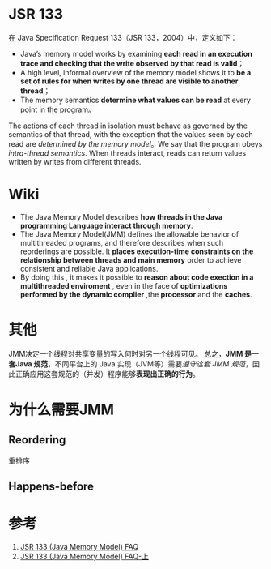 
# JSR 133
在 Java Specification Request 133（JSR 133，2004）中，定义如下：
- Java’s memory model works by examining **each read in an execution trace and checking that the write observed by that read is valid**；
- A high level, informal overview of the memory model shows it to **be a set of rules for when writes by one thread are visible to another thread**；
- The memory semantics **determine what values can be read** at every point in the program。

The actions of each thread in isolation must behave as governed by the semantics of that thread, with the exception that the values seen by each read are *determined by the memory model*。We say that the program obeys *intra-thread semantics*.
When threads interact, reads can return values written by writes from different threads.

# Wiki
- The Java Memory Model describes **how threads in the Java programming Language interact through memory**.
- The Java Memory Model(JMM) defines the allowable behavior of multithreaded programs, and therefore describes when such reorderings are possible. It **places execution-time constraints on the relationship between threads and main memory** order to achieve consistent and reliable Java applications. 
- By doing this , it makes it possible to **reason about  code exection in a multithreaded enviroment** , even in the face of **optimizations performed by the dynamic complier** ,the **processor** and the **caches**.

# 其他
JMM决定一个线程对共享变量的写入何时对另一个线程可见。
总之，**JMM 是一套Java 规范**，不同平台上的 Java 实现（JVM等）需要*遵守这套 JMM 规范*，因此正确应用这套规范的（并发）程序能够**表现出正确的行为**。


# 为什么需要JMM
## Reordering
重排序

## Happens-before


# 参考
1. [JSR 133 (Java Memory Model) FAQ](https://blog.csdn.net/lemon89/article/details/73695204)
2. [JSR 133 (Java Memory Model) FAQ-上](https://blog.csdn.net/u012005313/article/details/81226956)